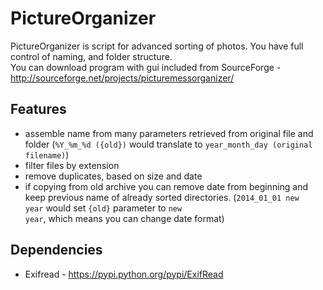 PictureOrganizer
================
PictureOrganizer is script for advanced sorting of photos. You have full control of naming, and folder structure.
<br>
You can download program with gui included from SourceForge - http://sourceforge.net/projects/picturemessorganizer/

Features
----------------
- assemble name from many parameters retrieved from original file and folder (<code>%Y_%m_%d ({old})</code> would translate to <code>year_month_day (original filename)</code>)
- filter files by extension
- remove duplicates, based on size and date
- if copying from old archive you can remove date from beginning and keep previous name of already sorted directories. (<code>2014_01_01 new year</code> would set <code>{old}</code> parameter to <code>new year</code>, which means you can change date format)

Dependencies
----------------
- Exifread - https://pypi.python.org/pypi/ExifRead
